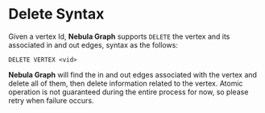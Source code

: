 # Delete Syntax

Given a vertex Id, **Nebula Graph** supports `DELETE` the vertex and its associated in and out edges, syntax as the follows:

```ngql
DELETE VERTEX <vid>
```

**Nebula Graph** will find the in and out edges associated with the vertex and delete all of them, then delete information related to the vertex. Atomic operation is not guaranteed during the entire process for now, so please retry when failure occurs.

